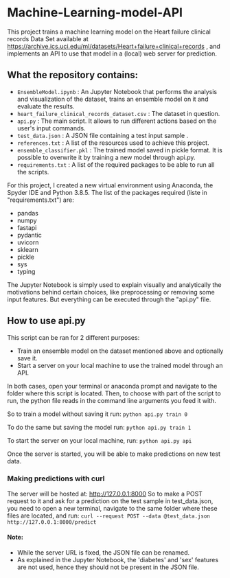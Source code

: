 # Machine-Learning-model-API


This project trains a machine learning model on the Heart failure clinical records Data Set available at https://archive.ics.uci.edu/ml/datasets/Heart+failure+clinical+records , and implements an API to use that model in a (local) web server for prediction.


## What the repository contains:

* `EnsembleModel.ipynb` : An Jupyter Notebook that performs the analysis and visualization of the dataset, trains an ensemble model on it and evaluate the results.
* `heart_failure_clinical_records_dataset.csv` : The dataset in question.
* `api.py` : The main script. It allows to run different actions based on the user's input commands. 
* `test_data.json` : A JSON file containing a test input sample .
* `references.txt` : A list of the resources used to achieve this project.
* `ensemble_classifier.pkl` : The trained model saved in pickle format. It is possible to overwrite it by training a new model through api.py.
* `requirements.txt` : A list of the required packages to be able to run all the scripts.



For this project, I created a new virtual environment using Anaconda, the Spyder IDE and Python 3.8.5.
The list of the packages required (liste in "requirements.txt") are:
* pandas
* numpy
* fastapi
* pydantic
* uvicorn
* sklearn
* pickle
* sys
* typing


The Jupyter Notebook is simply used to explain visually and analytically the motivations behind certain choices, like preprocessing or removing some input features. But everything can be executed through the "api.py" file.


## How to use api.py

This script can be ran for 2 different purposes:
* Train an ensemble model on the dataset mentioned above and optionally save it.
* Start a server on your local machine to use the trained model through an API.

In both cases, open your terminal or anaconda prompt and navigate to the folder where this script is located.
Then, to choose with part of the script to run, the python file reads in the command line arguments you feed it with.


So to train a model without saving it run: `python api.py train 0`


To do the same but saving the model run: `python api.py train 1`


To start the server on your local machine, run: `python api.py api`


Once the server is started, you will be able to make predictions on new test data.

### Making predictions with curl

The server will be hosted at: http://127.0.0.1:8000
So to make a POST request to it and ask for a prediction on the test sample in test_data.json, you need to open a new terminal, navigate to the same folder where these files are located, and run: `curl --request POST --data @test_data.json http://127.0.0.1:8000/predict`


#### Note:
* While the server URL is fixed, the JSON file can be renamed.
* As explained in the Jupyter Notebook, the 'diabetes' and 'sex' features are not used, hence they should not be present in the JSON file.

















